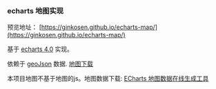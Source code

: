 ### echarts 地图实现 ##

预览地址： [https://ginkosen.github.io/echarts-map/](https://ginkosen.github.io/echarts-map/)

基于 [echarts 4.0](http://echarts.baidu.com/) 实现。

依赖于 [geoJson](http://geojson.org/) 数据. [地图下载](http://echarts.baidu.com/download-map.html)

本项目地图不基于地图的js。地图数据下载: [ECharts 地图数据在线生成工具](http://ecomfe.github.io/echarts-map-tool/)


